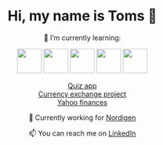 <link rel="stylesheet" href="https://cdn.jsdelivr.net/gh/devicons/devicon@master/devicon.min.css">
<h1 align = center> Hi, my name is Toms 👋</h1>
<p align = center>🌱 I’m currently learning:</p>
<p align = center>
  <img src="https://www.php.net/images/logos/new-php-logo.svg" width="50" height="50">
  <img src="https://www.w3.org/html/logo/downloads/HTML5_Logo_512.png" width="50" height="50">
  <img src="https://www.ajaypalcheema.com/content/images/2020/02/CSS.3-1.svg" width="50" height="50">
  <img src="https://icons-for-free.com/iconfiles/png/512/development+logo+mysql+icon-1320184807686758112.png" width="50" height="50">
  <img src="https://cdn4.iconfinder.com/data/icons/logos-and-brands/512/267_Python_logo-512.png" width="50" height="50">
</p>
<p align = center>
<a href="https://github.com/tomsBi/quiz-app">Quiz app</a><br>
<a href="https://github.com/tomsBi/currency-exchange">Currency exchange project</a><br>
<a href="https://github.com/tomsBi/Yahoo-finances">Yahoo finances</a><br>
  </p>
<p align = center>🔭 Currently working for <a href="https://nordigen.com/en/" target="_blank">Nordigen</a> </p>
<p align = center>📫 You can reach me on <a href="https://www.linkedin.com/in/tomsbi/" target="_blank">LinkedIn</a> </p>
  
  <!-- in your header -->
<link rel="stylesheet" href="https://cdn.jsdelivr.net/gh/devicons/devicon@master/devicon.min.css">

<!-- in your body -->
<i class="devicon-php-plain"></i>
<!--
**tomsBi/tomsBI** is a ✨ _special_ ✨ repository because its `README.md` (this file) appears on your GitHub profile.

Here are some ideas to get you started:

- 🔭 I’m currently working on ...
- 🌱 I’m currently learning ...
- 👯 I’m looking to collaborate on ...
- 🤔 I’m looking for help with ...
- 💬 Ask me about ...
- 📫 How to reach me: ...
- 😄 Pronouns: ...
- ⚡ Fun fact: ...
-->
